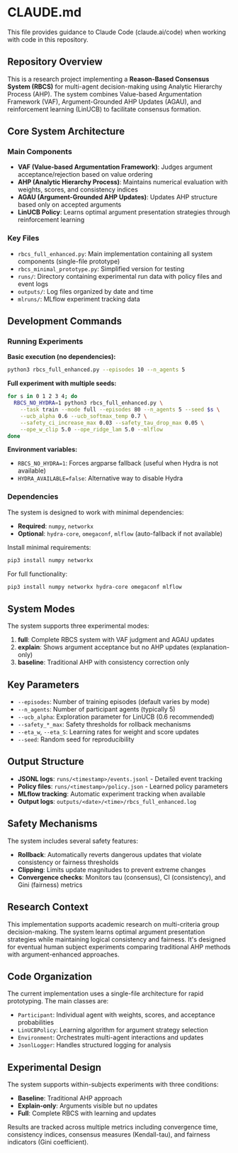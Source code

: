 # CLAUDE.md

This file provides guidance to Claude Code (claude.ai/code) when working with code in this repository.

## Repository Overview

This is a research project implementing a **Reason-Based Consensus System (RBCS)** for multi-agent decision-making using Analytic Hierarchy Process (AHP). The system combines Value-based Argumentation Framework (VAF), Argument-Grounded AHP Updates (AGAU), and reinforcement learning (LinUCB) to facilitate consensus formation.

## Core System Architecture

### Main Components

- **VAF (Value-based Argumentation Framework)**: Judges argument acceptance/rejection based on value ordering
- **AHP (Analytic Hierarchy Process)**: Maintains numerical evaluation with weights, scores, and consistency indices  
- **AGAU (Argument-Grounded AHP Updates)**: Updates AHP structure based only on accepted arguments
- **LinUCB Policy**: Learns optimal argument presentation strategies through reinforcement learning

### Key Files

- `rbcs_full_enhanced.py`: Main implementation containing all system components (single-file prototype)
- `rbcs_minimal_prototype.py`: Simplified version for testing
- `runs/`: Directory containing experimental run data with policy files and event logs
- `outputs/`: Log files organized by date and time
- `mlruns/`: MLflow experiment tracking data

## Development Commands

### Running Experiments

**Basic execution (no dependencies):**
```bash
python3 rbcs_full_enhanced.py --episodes 10 --n_agents 5
```

**Full experiment with multiple seeds:**
```bash
for s in 0 1 2 3 4; do 
  RBCS_NO_HYDRA=1 python3 rbcs_full_enhanced.py \
    --task train --mode full --episodes 80 --n_agents 5 --seed $s \
    --ucb_alpha 0.6 --ucb_softmax_temp 0.7 \
    --safety_ci_increase_max 0.03 --safety_tau_drop_max 0.05 \
    --ope_w_clip 5.0 --ope_ridge_lam 5.0 --mlflow
done
```

**Environment variables:**
- `RBCS_NO_HYDRA=1`: Forces argparse fallback (useful when Hydra is not available)
- `HYDRA_AVAILABLE=false`: Alternative way to disable Hydra

### Dependencies

The system is designed to work with minimal dependencies:
- **Required**: `numpy`, `networkx` 
- **Optional**: `hydra-core`, `omegaconf`, `mlflow` (auto-fallback if not available)

Install minimal requirements:
```bash
pip3 install numpy networkx
```

For full functionality:
```bash
pip3 install numpy networkx hydra-core omegaconf mlflow
```

## System Modes

The system supports three experimental modes:

1. **full**: Complete RBCS system with VAF judgment and AGAU updates
2. **explain**: Shows argument acceptance but no AHP updates (explanation-only)
3. **baseline**: Traditional AHP with consistency correction only

## Key Parameters

- `--episodes`: Number of training episodes (default varies by mode)
- `--n_agents`: Number of participant agents (typically 5)
- `--ucb_alpha`: Exploration parameter for LinUCB (0.6 recommended)
- `--safety_*_max`: Safety thresholds for rollback mechanisms
- `--eta_w`, `--eta_S`: Learning rates for weight and score updates
- `--seed`: Random seed for reproducibility

## Output Structure

- **JSONL logs**: `runs/<timestamp>/events.jsonl` - Detailed event tracking
- **Policy files**: `runs/<timestamp>/policy.json` - Learned policy parameters
- **MLflow tracking**: Automatic experiment tracking when available
- **Output logs**: `outputs/<date>/<time>/rbcs_full_enhanced.log`

## Safety Mechanisms

The system includes several safety features:
- **Rollback**: Automatically reverts dangerous updates that violate consistency or fairness thresholds
- **Clipping**: Limits update magnitudes to prevent extreme changes
- **Convergence checks**: Monitors tau (consensus), CI (consistency), and Gini (fairness) metrics

## Research Context

This implementation supports academic research on multi-criteria group decision-making. The system learns optimal argument presentation strategies while maintaining logical consistency and fairness. It's designed for eventual human subject experiments comparing traditional AHP methods with argument-enhanced approaches.

## Code Organization

The current implementation uses a single-file architecture for rapid prototyping. The main classes are:

- `Participant`: Individual agent with weights, scores, and acceptance probabilities
- `LinUCBPolicy`: Learning algorithm for argument strategy selection
- `Environment`: Orchestrates multi-agent interactions and updates
- `JsonlLogger`: Handles structured logging for analysis

## Experimental Design

The system supports within-subjects experiments with three conditions:
- **Baseline**: Traditional AHP approach
- **Explain-only**: Arguments visible but no updates
- **Full**: Complete RBCS with learning and updates

Results are tracked across multiple metrics including convergence time, consistency indices, consensus measures (Kendall-tau), and fairness indicators (Gini coefficient).